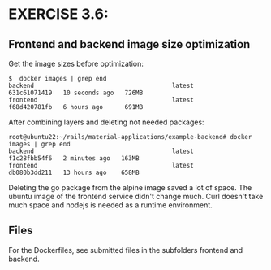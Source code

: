# EXERCISE 3.6: 
## Frontend and backend image size optimization
Get the image sizes before optimization:
```
$  docker images | grep end
backend                                      latest         631c61071419   10 seconds ago   726MB
frontend                                     latest         f68d420781fb   6 hours ago      691MB
```

After combining layers and deleting not needed packages:
```
root@ubuntu22:~/rails/material-applications/example-backend# docker images | grep end
backend                                      latest         f1c28fbb54f6   2 minutes ago   163MB
frontend                                     latest         db080b3dd211   13 hours ago    658MB
```

Deleting the go package from the alpine image saved a lot of space. 
The ubuntu image of the frontend service didn't change much. Curl doesn't take much space and nodejs is needed as a runtime environment.
## Files
For the Dockerfiles, see submitted files in the subfolders frontend and backend.
